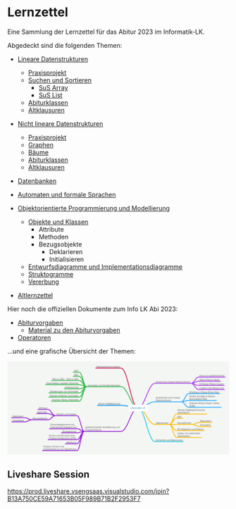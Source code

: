 # Lernzettel

Eine Sammlung der Lernzettel für das Abitur 2023 im Informatik-LK. 

Abgedeckt sind die folgenden Themen:

- [Lineare Datenstrukturen](./Lineare-Datenstrukturen/)
  - [Praxisprojekt](https://github.com/INFOGruppeC/Praxisprojekt-Lineare-Datenstrukturen)
  - [Suchen und Sortieren](./Lineare-Datenstrukturen/sus/)
    - [SuS Array](./Lineare-Datenstrukturen/sus/SuS%20Array.md)
    - [SuS List](./Lineare-Datenstrukturen/sus/SuS%20List.md)
  - [Abiturklassen](./Lineare-Datenstrukturen/Abiturklassen/)
  - [Altklausuren](./Lineare-Datenstrukturen/Altklausuren/)

- [Nicht lineare Datenstrukturen](./Nicht-lineare-Datenstrukturen/)
  - [Praxisprojekt](https://github.com/INFOGruppeC/Praxisprojekt-Graphen-und-Baeume)
  - [Graphen](./Nicht-lineare-Datenstrukturen/Graphen.md)
  - [Bäume](./Nicht-lineare-Datenstrukturen/Baeume.md)
  - [Abiturklassen](./Nicht-lineare-Datenstrukturen/Abiturklassen/)
  - [Altklausuren](./Nicht-lineare-Datenstrukturen/Altklausuren/)

- [Datenbanken](./Datenbanken/)

- [Automaten und formale Sprachen](./Automaten-und-Sprachen/)

- [Objektorientierte Programmierung und Modellierung](./Objektorientierte-Modellierung-und-Programmierung/)
  - [Objekte und Klassen](./Objektorientierte-Modellierung-und-Programmierung/Objekte-und-Klassen.md)
    - Attribute
    - Methoden
    - Bezugsobjekte
      - Deklarieren
      - Initialisieren
  - [Entwurfsdiagramme und Implementationsdiagramme](./Objektorientierte-Modellierung-und-Programmierung/Entwurfsdiagramme-und-Implementationsdiagramme.md)
  - [Struktogramme](./Objektorientierte-Modellierung-und-Programmierung/Struktogramme.md)
  - [Vererbung](./Objektorientierte-Modellierung-und-Programmierung/Vererbung.md)

- [Altlernzettel](./Altlernzettel/)


Hier noch die offiziellen Dokumente zum Info LK Abi 2023:

- [Abiturvorgaben](./Abiturvorgaben/Informatik%20Abi%202023%20Vorgaben.pdf)
  - [Material zu den Abiturvorgaben](./Abiturvorgaben/Informatik%20Abi%20Materialien%20zu%20den%20Vorgaben.pdf)
- [Operatoren](./Abiturvorgaben/Informatik%20Abi%20Operatoren.pdf)

...und eine grafische Übersicht der Themen:

<img src="./Abiturvorgaben/Informatik%20Abi%20Themen.png" alt="Java Array Grafik" width="1000"/>

## Liveshare Session

https://prod.liveshare.vsengsaas.visualstudio.com/join?B13A750CE59A71653B05F989B71B2F2953F7